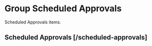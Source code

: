 <!-- include(data_structures.md) -->

# Group Scheduled Approvals
Scheduled Approvals items.

## Scheduled Approvals [/scheduled-approvals]

<!-- include(list.md) -->
<!-- include(show.md) -->
<!-- include(show-item.md) -->
<!-- include(delete.md) -->
<!-- include(delete-item.md) -->
